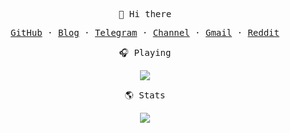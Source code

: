 <p align="center"><samp>👋 Hi there</samp></p>
<p align="center"><samp><a href="https://github.com/iyear">GitHub</a> · <a href="https://iyear.me">Blog</a> · <a href="https://t.me/xixilll">Telegram</a> · <a href="https://t.me/iyear">Channel</a> · <a href="mailto:ljyngup@gmail.com">Gmail</a> · <a href="https://www.reddit.com/user/iyear_">Reddit</a></samp></p>

<p align="center"><samp>🎧 Playing</samp></p>
<p align="center">
  <img src="https://spotify-github-profile.vercel.app/api/view?uid=31s6rhh7puhqyw7bwvqkiexnx27e&cover_image=true&theme=novatorem&show_offline=false&background_color=121212&interchange=true&bar_color=53b14f&bar_color_cover=false">
</p>
<p align="center"><samp>🌎 Stats</samp></p>
<p align="center">
  <img src="https://github-readme-stats.vercel.app/api?username=iyear&show_icons=true&theme=graywhite&count_private=true&hide_title=true&hide_rank=true&hide=contribs&text_bold=false">
</p>
